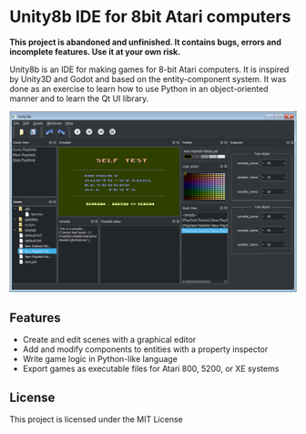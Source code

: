 # Unity8b IDE for 8bit Atari computers

**This project is abandoned and unfinished. It contains bugs, errors and incomplete features. Use it at your own risk.**

Unity8b is an IDE for making games for 8-bit Atari computers. It is inspired by Unity3D and Godot and based on the entity-component system. It was done as an exercise to learn how to use Python in an object-oriented manner and to learn the Qt UI library.

![Screenshot of the IDE](screenshot.png)

## Features

- Create and edit scenes with a graphical editor
- Add and modify components to entities with a property inspector
- Write game logic in Python-like language 
- Export games as executable files for Atari 800, 5200, or XE systems

## License

This project is licensed under the MIT License

